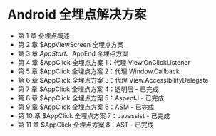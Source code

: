 # Android 全埋点解决方案

* 第 1 章 全埋点概述
* 第 2 章 $AppViewScreen 全埋点方案
* 第 3 章 $AppStart、$AppEnd 全埋点方案
* 第 4 章 $AppClick 全埋点方案 1：代理 View.OnClickListener
* 第 5 章 $AppClick 全埋点方案 2：代理 Window.Callback
* 第 6 章 $AppClick 全埋点方案 3：代理 View.AccessibilityDelegate
* 第 7 章 $AppClick 全埋点方案 4：透明层 - 已完成
* 第 8 章 $AppClick 全埋点方案 5：AspectJ - 已完成
* 第 9 章 $AppClick 全埋点方案 6：ASM - 已完成
* 第 10 章 $AppClick 全埋点方案 7：Javassist - 已完成
* 第 11 章 $AppClick 全埋点方案 8：AST - 已完成
